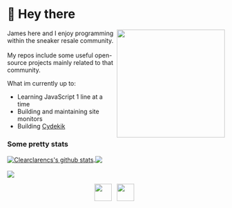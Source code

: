 # 👋 Hey there

<img align="right" src="https://media1.tenor.com/images/ddf6b2471ad99885dabf777824955bcb/tenor.gif?itemid=9261965" height="250">



James here and I enjoy programming within the sneaker resale community.
<br/>
<br/>
My repos include some useful open-source projects mainly related to that community.


What im currently up to:
* Learning JavaScript 1 line at a time
* Building and maintaining site monitors
* Building <a href="https://cydekik.com">Cydekik</a>

### Some pretty stats
<a href="https://github.com/clearclarencs/github-readme-stats">
  <img align="center" src="https://github-readme-stats.vercel.app/api?username=clearclarencs&show_icons=true&include_all_commits=true&theme=radical" alt="Clearclarencs's github stats" />
</a>

<a href="https://github.com/clearclarencs/github-readme-stats">
  <img align="center" src="https://github-readme-stats.vercel.app/api/top-langs/?username=clearclarencs&layout=compact&theme=radical" />
</a>

<br/>
<br/>
<a href="https://wakatime.com"><img src="https://wakatime.com/share/@Clearclarencs/74251857-6e57-4f27-9a68-bba2acab47d6.png" /></a>

<br/>
<p align="center">
    <a href="mailto:jamesmbskipworth@gmail.com"><img height="40" src="https://img.icons8.com/fluent/480/000000/mail.png"></a>&nbsp;&nbsp;
    <a href="https://www.linkedin.com/in/james-skipworth-577578195/"><img height="40" src="https://img.icons8.com/color/480/000000/linkedin.png"></a>&nbsp;&nbsp; 
</p>
